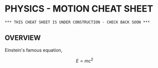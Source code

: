 # PHYSICS - MOTION CHEAT SHEET

```txt
*** THIS CHEAT SHEET IS UNDER CONSTRUCTION - CHECK BACK SOON ***
```

## OVERVIEW

Einstein's famous equation,

$$
E=mc^2
$$
